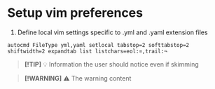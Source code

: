 # Setup vim preferences

1. Define local vim settings specific to .yml and .yaml extension files

```vim
autocmd FileType yml,yaml setlocal tabstop=2 softtabstop=2 shiftwidth=2 expandtab list listchars=eol:¤,trail:¬
```

> **[!TIP]** :bulb:
> Information the user should notice even if skimming

> **[!WARNING]** :warning:
> The warning content
